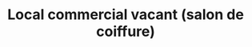 ---
title: "Local commercial vacant (salon de coiffure)"
url: /athis-mons/local-commercial-vacant-salon-de-coiffure/
shop: vacant
---
